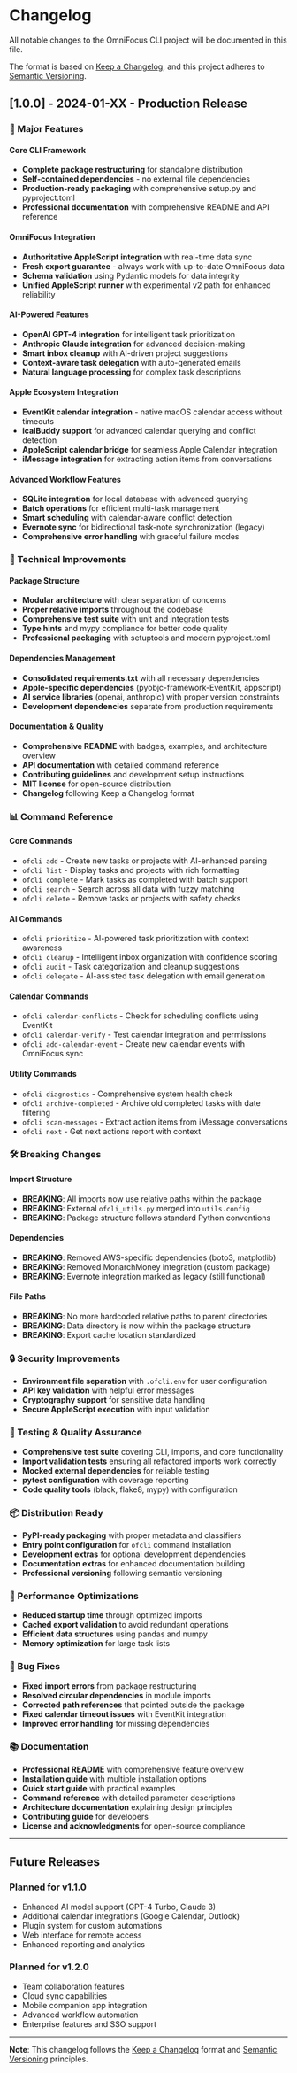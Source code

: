 # Changelog

All notable changes to the OmniFocus CLI project will be documented in this file.

The format is based on [Keep a Changelog](https://keepachangelog.com/en/1.0.0/),
and this project adheres to [Semantic Versioning](https://semver.org/spec/v2.0.0.html).

## [1.0.0] - 2024-01-XX - Production Release

### 🎉 Major Features

#### Core CLI Framework
- **Complete package restructuring** for standalone distribution
- **Self-contained dependencies** - no external file dependencies
- **Production-ready packaging** with comprehensive setup.py and pyproject.toml
- **Professional documentation** with comprehensive README and API reference

#### OmniFocus Integration
- **Authoritative AppleScript integration** with real-time data sync
- **Fresh export guarantee** - always work with up-to-date OmniFocus data
- **Schema validation** using Pydantic models for data integrity
- **Unified AppleScript runner** with experimental v2 path for enhanced reliability

#### AI-Powered Features
- **OpenAI GPT-4 integration** for intelligent task prioritization
- **Anthropic Claude integration** for advanced decision-making
- **Smart inbox cleanup** with AI-driven project suggestions
- **Context-aware task delegation** with auto-generated emails
- **Natural language processing** for complex task descriptions

#### Apple Ecosystem Integration
- **EventKit calendar integration** - native macOS calendar access without timeouts
- **icalBuddy support** for advanced calendar querying and conflict detection
- **AppleScript calendar bridge** for seamless Apple Calendar integration
- **iMessage integration** for extracting action items from conversations

#### Advanced Workflow Features
- **SQLite integration** for local database with advanced querying
- **Batch operations** for efficient multi-task management
- **Smart scheduling** with calendar-aware conflict detection
- **Evernote sync** for bidirectional task-note synchronization (legacy)
- **Comprehensive error handling** with graceful failure modes

### 🔧 Technical Improvements

#### Package Structure
- **Modular architecture** with clear separation of concerns
- **Proper relative imports** throughout the codebase
- **Comprehensive test suite** with unit and integration tests
- **Type hints** and mypy compliance for better code quality
- **Professional packaging** with setuptools and modern pyproject.toml

#### Dependencies Management
- **Consolidated requirements.txt** with all necessary dependencies
- **Apple-specific dependencies** (pyobjc-framework-EventKit, appscript)
- **AI service libraries** (openai, anthropic) with proper version constraints
- **Development dependencies** separate from production requirements

#### Documentation & Quality
- **Comprehensive README** with badges, examples, and architecture overview
- **API documentation** with detailed command reference
- **Contributing guidelines** and development setup instructions
- **MIT license** for open-source distribution
- **Changelog** following Keep a Changelog format

### 📊 Command Reference

#### Core Commands
- `ofcli add` - Create new tasks or projects with AI-enhanced parsing
- `ofcli list` - Display tasks and projects with rich formatting
- `ofcli complete` - Mark tasks as completed with batch support
- `ofcli search` - Search across all data with fuzzy matching
- `ofcli delete` - Remove tasks or projects with safety checks

#### AI Commands
- `ofcli prioritize` - AI-powered task prioritization with context awareness
- `ofcli cleanup` - Intelligent inbox organization with confidence scoring
- `ofcli audit` - Task categorization and cleanup suggestions
- `ofcli delegate` - AI-assisted task delegation with email generation

#### Calendar Commands
- `ofcli calendar-conflicts` - Check for scheduling conflicts using EventKit
- `ofcli calendar-verify` - Test calendar integration and permissions
- `ofcli add-calendar-event` - Create new calendar events with OmniFocus sync

#### Utility Commands
- `ofcli diagnostics` - Comprehensive system health check
- `ofcli archive-completed` - Archive old completed tasks with date filtering
- `ofcli scan-messages` - Extract action items from iMessage conversations
- `ofcli next` - Get next actions report with context

### 🛠 Breaking Changes

#### Import Structure
- **BREAKING**: All imports now use relative paths within the package
- **BREAKING**: External `ofcli_utils.py` merged into `utils.config`
- **BREAKING**: Package structure follows standard Python conventions

#### Dependencies
- **BREAKING**: Removed AWS-specific dependencies (boto3, matplotlib)
- **BREAKING**: Removed MonarchMoney integration (custom package)
- **BREAKING**: Evernote integration marked as legacy (still functional)

#### File Paths
- **BREAKING**: No more hardcoded relative paths to parent directories
- **BREAKING**: Data directory is now within the package structure
- **BREAKING**: Export cache location standardized

### 🔒 Security Improvements
- **Environment file separation** with `.ofcli.env` for user configuration
- **API key validation** with helpful error messages
- **Cryptography support** for sensitive data handling
- **Secure AppleScript execution** with input validation

### 🧪 Testing & Quality Assurance
- **Comprehensive test suite** covering CLI, imports, and core functionality
- **Import validation tests** ensuring all refactored imports work correctly
- **Mocked external dependencies** for reliable testing
- **pytest configuration** with coverage reporting
- **Code quality tools** (black, flake8, mypy) with configuration

### 📦 Distribution Ready
- **PyPI-ready packaging** with proper metadata and classifiers
- **Entry point configuration** for `ofcli` command installation
- **Development extras** for optional development dependencies
- **Documentation extras** for enhanced documentation building
- **Professional versioning** following semantic versioning

### 🎯 Performance Optimizations
- **Reduced startup time** through optimized imports
- **Cached export validation** to avoid redundant operations
- **Efficient data structures** using pandas and numpy
- **Memory optimization** for large task lists

### 🐛 Bug Fixes
- **Fixed import errors** from package restructuring
- **Resolved circular dependencies** in module imports
- **Corrected path references** that pointed outside the package
- **Fixed calendar timeout issues** with EventKit integration
- **Improved error handling** for missing dependencies

### 📚 Documentation
- **Professional README** with comprehensive feature overview
- **Installation guide** with multiple installation options
- **Quick start guide** with practical examples
- **Command reference** with detailed parameter descriptions
- **Architecture documentation** explaining design principles
- **Contributing guide** for developers
- **License and acknowledgments** for open-source compliance

---

## Future Releases

### Planned for v1.1.0
- Enhanced AI model support (GPT-4 Turbo, Claude 3)
- Additional calendar integrations (Google Calendar, Outlook)
- Plugin system for custom automations
- Web interface for remote access
- Enhanced reporting and analytics

### Planned for v1.2.0
- Team collaboration features
- Cloud sync capabilities
- Mobile companion app integration
- Advanced workflow automation
- Enterprise features and SSO support

---

**Note**: This changelog follows the [Keep a Changelog](https://keepachangelog.com/en/1.0.0/) format and [Semantic Versioning](https://semver.org/spec/v2.0.0.html) principles. 
